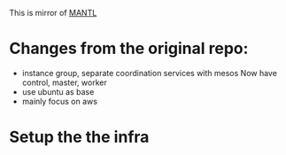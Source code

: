 This is mirror of [MANTL](https://github.com/CiscoCloud/microservices-infrastructure)

# Changes from the original repo:

* instance group, separate coordination services with mesos
  Now have control, master, worker
* use ubuntu as base
* mainly focus on aws

# Setup the the infra
